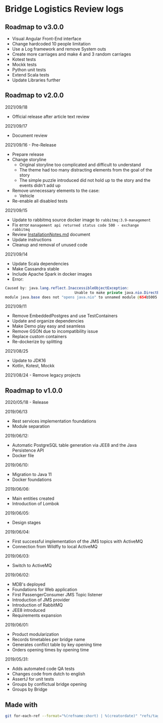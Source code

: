 # Bridge Logistics Review logs

## Roadmap to v3.0.0

- Visual Angular Front-End interface
- Change hardcoded 10 people limitation
- Use a Log framework and remove System outs
- Create more carriages and make 4 and 3 random carriages
- Kotest tests
- Mockk tests
- Python unit tests
- Extend Scala tests
- Update Libraries further

## Roadmap to v2.0.0

2021/09/18
- Official release after article text review

2021/09/17
- Document review

2021/09/16 - Pre-Release
- Prepare release
- Change storyline
  - Original storyline too complicated and difficult to understand
  - The theme had too many distracting elements from the goal of the story
  - The simple puzzle introduced did not hold up to the story and the events didn't add up
- Remove unnecessary elements to the case:
  - Vehicle
- Re-enable all disabled tests

2021/09/15
- Update to rabbitmq source docker image to `rabbitmq:3.9-management`
- Fix error `management api returned status code 500 - exchange rabbitmq`
- Review [InstallationNotes.md](./docs/InstallationNotes.md) document
- Update instructions
- Cleanup and removal of unused code

2021/09/14
- Update Scala dependencies
- Make Cassandra stable
- Include Apache Spark in docker images
- Error: 
```java
Caused by: java.lang.reflect.InaccessibleObjectException: 
								Unable to make private java.nio.DirectByteBuffer(long,int) accessible: 
module java.base does not "opens java.nio" to unnamed module @654b5005
```
								
2021/09/11
- Remove EmbeddedPostgres and use TestContainers
- Update and organize dependencies
- Make Demo play easy and seamless
- Remove GSON due to incompatibility issue
- Replace custom containers
- Re-dockerize by splitting

2021/08/25 
- Update to JDK16
- Kotlin, Kotest, Mockk

2021/08/24 - Remove legacy projects

## Roadmap to v1.0.0

2020/05/18 - Release

2019/06/13
-   Rest services implementation foundations
-   Module separation

2019/06/12:
-   Automatic PostgreSQL table generation via JEE8 and the Java Persistence API
-   Docker file

2019/06/10:
-   Migration to Java 11
-   Docker foundations

2019/06/06:
-   Main entities created
-   Introduction of Lombok

2019/06/05:
-   Design stages

2019/06/04:
-   First successful implementation of the JMS topics with ActiveMQ
-   Connection from Wildfly to local ActiveMQ

2019/06/03:
-   Switch to ActiveMQ

2019/06/02:
-   MDB's deployed
-   Foundations for Web application
-   First PassengerConsumer JMS Topic listener
-   Introduction of JMS provider
-   Introduction of RabbitMQ
-   JEE8 introduced
-   Requirements expansion

2019/06/01:
-   Product modularization
-   Records timetables per bridge name
-   Generates conflict table by key opening time
-   Orders opening times by opening time

2019/05/31:
-   Adds automated code QA tests
-   Changes code from dutch to english
-   AssertJ for unit tests
-   Groups by conflictual bridge opening
-   Groups by Bridge

## Made with

```bash
git for-each-ref --format="%(refname:short) | %(creatordate)" "refs/tags/*"
```
